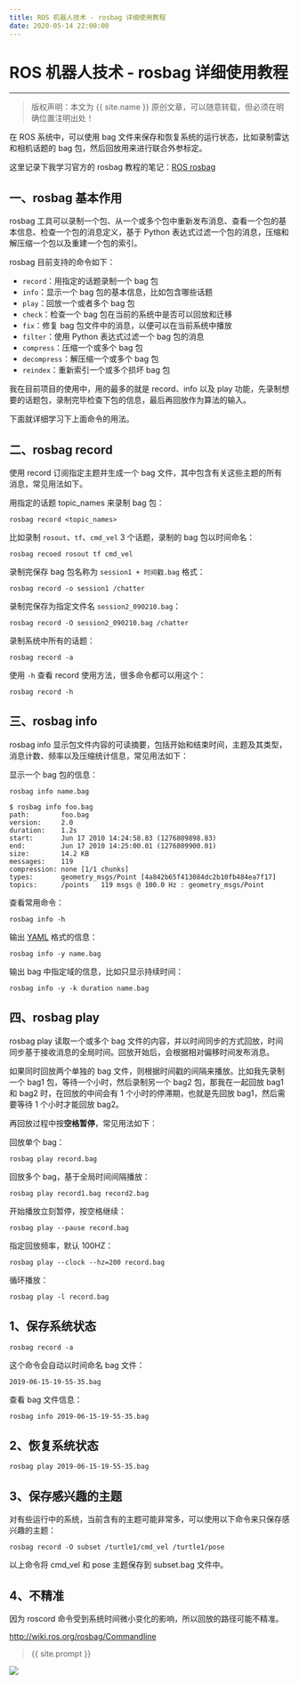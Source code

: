 ```yaml
---
title: ROS 机器人技术 - rosbag 详细使用教程
date: 2020-05-14 22:00:00
---
```

# ROS 机器人技术 - rosbag 详细使用教程
***
> 版权声明：本文为 {{ site.name }} 原创文章，可以随意转载，但必须在明确位置注明出处！

在 ROS 系统中，可以使用 bag 文件来保存和恢复系统的运行状态，比如录制雷达和相机话题的 bag 包，然后回放用来进行联合外参标定。

这里记录下我学习官方的 rosbag 教程的笔记：[ROS rosbag](http://wiki.ros.org/rosbag/Commandline)

## 一、rosbag 基本作用

rosbag 工具可以录制一个包、从一个或多个包中重新发布消息、查看一个包的基本信息、检查一个包的消息定义，基于 Python 表达式过滤一个包的消息，压缩和解压缩一个包以及重建一个包的索引。

rosbag 目前支持的命令如下：

- `record`：用指定的话题录制一个 bag 包
- `info`：显示一个 bag 包的基本信息，比如包含哪些话题
- `play`：回放一个或者多个 bag 包
- `check`：检查一个 bag 包在当前的系统中是否可以回放和迁移
- `fix`：修复 bag 包文件中的消息，以便可以在当前系统中播放
- `filter`：使用 Python 表达式过滤一个 bag 包的消息
- `compress`：压缩一个或多个 bag 包
- `decompress`：解压缩一个或多个 bag 包
- `reindex`：重新索引一个或多个损坏 bag 包

我在目前项目的使用中，用的最多的就是 record、info 以及 play 功能，先录制想要的话题包，录制完毕检查下包的信息，最后再回放作为算法的输入。

下面就详细学习下上面命令的用法。

## 二、rosbag record

使用 record 订阅指定主题并生成一个 bag 文件，其中包含有关这些主题的所有消息，常见用法如下。

用指定的话题 topic_names 来录制 bag 包：

```shell
rosbag record <topic_names>
```

比如录制 `rosout`、`tf`、`cmd_vel` 3 个话题，录制的 bag 包以时间命名：

```shell
rosbag recoed rosout tf cmd_vel
```

录制完保存 bag 包名称为 `session1 + 时间戳.bag` 格式：

```shell
rosbag record -o session1 /chatter
```

录制完保存为指定文件名 `session2_090210.bag`：

```shell
rosbag record -O session2_090210.bag /chatter
```

录制系统中所有的话题：

```shell
rosbag record -a
```

使用 `-h` 查看 record 使用方法，很多命令都可以用这个：

```shell
rosbag record -h
```



## 三、rosbag info

rosbag info 显示包文件内容的可读摘要，包括开始和结束时间，主题及其类型，消息计数、频率以及压缩统计信息，常见用法如下：

显示一个 bag 包的信息：

```shell
rosbag info name.bag
```

```shell
$ rosbag info foo.bag
path:        foo.bag
version:     2.0
duration:    1.2s
start:       Jun 17 2010 14:24:58.83 (1276809898.83)
end:         Jun 17 2010 14:25:00.01 (1276809900.01)
size:        14.2 KB
messages:    119
compression: none [1/1 chunks]
types:       geometry_msgs/Point [4a842b65f413084dc2b10fb484ea7f17]
topics:      /points   119 msgs @ 100.0 Hz : geometry_msgs/Point
```

查看常用命令：

```shell
rosbag info -h
```

输出 [YAML](https://yaml.org/) 格式的信息：

```shell
rosbag info -y name.bag
```

输出 bag 中指定域的信息，比如只显示持续时间：

```shell
rosbag info -y -k duration name.bag
```



## 四、rosbag play

rosbag play 读取一个或多个 bag 文件的内容，并以时间同步的方式回放，时间同步基于接收消息的全局时间。回放开始后，会根据相对偏移时间发布消息。

如果同时回放两个单独的 bag 文件，则根据时间戳的间隔来播放。比如我先录制一个 bag1 包，等待一个小时，然后录制另一个 bag2 包，那我在一起回放 bag1 和 bag2 时，在回放的中间会有 1 个小时的停滞期，也就是先回放 bag1，然后需要等待 1 个小时才能回放 bag2。

再回放过程中按**空格暂停**，常见用法如下：

回放单个 bag：

```shell
rosbag play record.bag
```

回放多个 bag，基于全局时间间隔播放：

```shell
rosbag play record1.bag record2.bag
```

开始播放立刻暂停，按空格继续：

```shell
rosbag play --pause record.bag
```

指定回放频率，默认 100HZ：

```shell
rosbag play --clock --hz=200 record.bag
```

循环播放：

```shell
rosbag play -l record.bag
```













## 1、保存系统状态

```shell
rosbag record -a
```
这个命令会自动以时间命名 bag 文件：
```shell
2019-06-15-19-55-35.bag
```
查看 bag 文件信息：
```shell
rosbag info 2019-06-15-19-55-35.bag
```
## 2、恢复系统状态
```shell
rosbag play 2019-06-15-19-55-35.bag
```
## 3、保存感兴趣的主题
对有些运行中的系统，当前含有的主题可能非常多，可以使用以下命令来只保存感兴趣的主题：
```shell
rosbag record -O subset /turtle1/cmd_vel /turtle1/pose
```
以上命令将 cmd_vel 和 pose 主题保存到 subset.bag 文件中。

## 4、不精准
因为 roscord 命令受到系统时间微小变化的影响，所以回放的路径可能不精准。











http://wiki.ros.org/rosbag/Commandline

> {{ site.prompt }}

![](https://dlonng.oss-cn-shenzhen.aliyuncs.com/blog/dlonng_qrcode.jpg#pic_center)